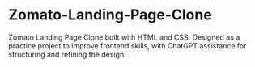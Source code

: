 # Zomato-Landing-Page-Clone
Zomato Landing Page Clone built with HTML and CSS. Designed as a practice project to improve frontend skills, with ChatGPT assistance for structuring and refining the design.
